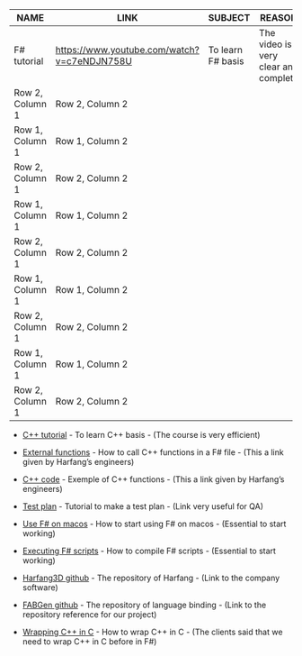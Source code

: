  
| NAME | LINK | SUBJECT | REASON
|----------|----------|-----|-------|
| F# tutorial | https://www.youtube.com/watch?v=c7eNDJN758U | To learn F# basis | The video is very clear and complete |
| Row 2, Column 1 | Row 2, Column 2 |
| Row 1, Column 1 | Row 1, Column 2 |
| Row 2, Column 1 | Row 2, Column 2 |
| Row 1, Column 1 | Row 1, Column 2 |
| Row 2, Column 1 | Row 2, Column 2 |
| Row 1, Column 1 | Row 1, Column 2 |
| Row 2, Column 1 | Row 2, Column 2 |
| Row 1, Column 1 | Row 1, Column 2 |
| Row 2, Column 1 | Row 2, Column 2 |


- [C++ tutorial](https://openclassrooms.com/fr/courses/1894236-apprenez-a-programmer-en-c) - To learn C++ basis - (The course is very efficient)

- [External functions](https://learn.microsoft.com/en-us/dotnet/fsharp/language-reference/functions/external-functions) - How to call C++ functions in a F# file - (This a link given by Harfang’s engineers)

- [C++ code](https://github.com/jackdalton/vector-cpp/blob/master/src/vector.h) - Exemple of C++ functions - (This a link given by Harfang’s engineers)

- [Test plan](https://www.wearedevelopers.com/magazine/how-to-create-a-test-plan-for-software-testing) - Tutorial to make a test plan - (Link very useful for QA)

- [Use F# on macos](https://fsharp.org/use/mac/) - How to start using F# on macos - (Essential to start working)

- [Executing F# scripts](https://stackoverflow.com/questions/2459472/executing-f-scripts) - How to compile F# scripts - (Essential to start working)

- [Harfang3D github](https://github.com/harfang3d/harfang3d) - The repository of Harfang - (Link to the company software)

- [FABGen github](https://github.com/ejulien/FABGen) - The repository of language binding - (Link to the repository reference for our project)

- [Wrapping C++ in C](https://nachtimwald.com/2017/08/18/wrapping-c-objects-in-c/#:~:text=The%20Wrapper&text=Meaning%20the%20exposed%20C%20functionsfor%20proper%20C%2B%2B%20class%20initialization.&text=The%20wrapper%20creates%20a%20structtype%20safe%20manner%20in%20C) - How to wrap C++ in C - (The clients said that we need to wrap C++ in C before in F#)
